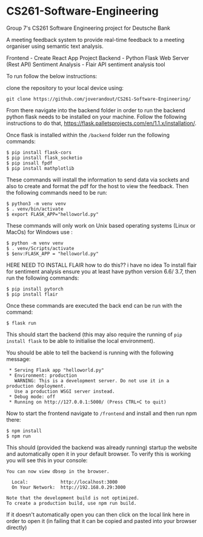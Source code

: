 # CS261-Software-Engineering
Group 7's CS261 Software Engineering project for Deutsche Bank

A meeting feedback system to provide real-time feedback to a meeting organiser using semantic text analysis.

Frontend - Create React App Project
Backend - Python Flask Web Server (Rest API)
Sentiment Analysis - Flair API sentiment analysis tool

To run follow the below instructions:

clone the repository to your local device using:
```
git clone https://github.com/joverandout/CS261-Software-Engineering/
```

From there navigate into the backend folder in order to run the backend python flask needs to be installed on your machine. Follow the following instructions to do that, https://flask.palletsprojects.com/en/1.1.x/installation/.

Once flask is installed within the `/backend` folder run the following commands:
```
$ pip install flask-cors
$ pip install flask_socketio
$ pip insall fpdf
$ pip install mathplotlib 
```
These commands will install the information to send data via sockets and also to create and format the pdf for the host to view the feedback. 
Then the following commands need to be run: 
```
$ python3 -m venv venv
$ . venv/bin/activate
$ export FLASK_APP="helloworld.py"
```
These commands will only work on Unix based operating systems (Linux or MacOs) for Windows use :
```
$ python -m venv venv
$ . venv/Scripts/activate
$ $env:FLASK_APP = "helloworld.py"
```
HERE NEED TO INSTALL FLAIR how to do this?? i have no idea 
To install flair for sentiment analysis ensure you at least have python version 6.6/ 3.7, then run the following commands:
```
$ pip install pytorch
$ pip install flair 
```

Once these commands are executed the back end can be run with the command:
```
$ flask run 
```
This should start the backend (this may also require the running of `pip install flask` to be able to initialise the local environment).

You should be able to tell the backend is running with the following message:

```
 * Serving Flask app "helloworld.py"
 * Environment: production
   WARNING: This is a development server. Do not use it in a production deployment.
   Use a production WSGI server instead.
 * Debug mode: off
 * Running on http://127.0.0.1:5000/ (Press CTRL+C to quit)
```

Now to start the frontend navigate to `/frontend` and install and then run npm there:
```
$ npm install
$ npm run
```

This should (provided the backend was already running) startup the website and automatically open it in your default browser. To verify this is working you will see this in your console:

```
You can now view dbsep in the browser.

  Local:            http://localhost:3000
  On Your Network:  http://192.168.0.29:3000

Note that the development build is not optimized.
To create a production build, use npm run build.
```
If it doesn't automatically open you can then click on the local link here in order to open it (in failing that it can be copied and pasted into your browser directly)
